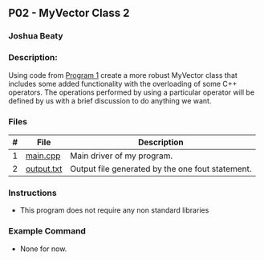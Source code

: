 ## P02 - MyVector Class 2
### Joshua Beaty
### Description:
Using code from [Program 1](../P01) create a more robust MyVector class that includes
some added functionality with the overloading of some C++ operators. The operations
performed by using a particular operator will be defined by us with a brief discussion 
to do anything we want.

### Files

|   #   | File     | Description                      |
| :---: | -------- | -------------------------------- |
|   1   | [main.cpp](./main.cpp) | Main driver of my program. |
|   2   | [output.txt](./output.txt) | Output file generated by the one fout statement. |


### Instructions

- This program does not require any non standard libraries

### Example Command

- None for now.
